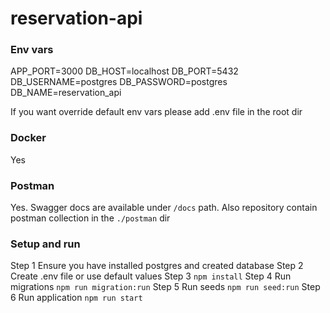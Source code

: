 # reservation-api

### Env vars
APP_PORT=3000
DB_HOST=localhost
DB_PORT=5432
DB_USERNAME=postgres
DB_PASSWORD=postgres
DB_NAME=reservation_api

If you want override default env vars please add .env file in the root dir
### Docker
Yes
### Postman
Yes. Swagger docs are available under `/docs` path. Also repository contain postman collection in the `./postman` dir
### Setup and run
Step 1 Ensure you have installed postgres and created database
Step 2 Create .env file or use default values
Step 3 `npm install`
Step 4 Run migrations `npm run migration:run`
Step 5 Run seeds `npm run seed:run`
Step 6 Run application `npm run start`
